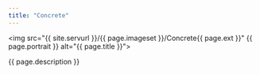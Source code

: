 ```yaml
---
title: "Concrete"
---
```

<img src="{{ site.servurl }}/{{ page.imageset }}/Concrete{{ page.ext }}" {{ page.portrait }} alt="{{ page.title }}">
<div>
  {{ page.description }}
</div>
